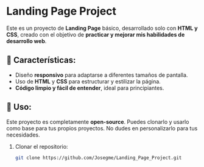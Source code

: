 # Landing Page Project

Este es un proyecto de **Landing Page** básico, desarrollado solo con **HTML y CSS**,
creado con el objetivo de **practicar y mejorar mis habilidades de desarrollo web**.

## 🌟 Características:

- Diseño **responsivo** para adaptarse a diferentes tamaños de pantalla.
- Uso de **HTML** y **CSS** para estructurar y estilizar la página.
- **Código limpio y fácil de entender**, ideal para principiantes.

## 🚀 Uso:

Este proyecto es completamente **open-source**. Puedes clonarlo y usarlo como base para tus propios proyectos.
No dudes en personalizarlo para tus necesidades.

1. Clonar el repositorio:
   ```bash
   git clone https://github.com/Josegme/Landing_Page_Project.git
   ```
